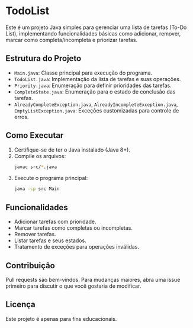 # TodoList

Este é um projeto Java simples para gerenciar uma lista de tarefas (To-Do List), implementando funcionalidades básicas como adicionar, remover, marcar como completa/incompleta e priorizar tarefas.

## Estrutura do Projeto

- `Main.java`: Classe principal para execução do programa.
- `TodoList.java`: Implementação da lista de tarefas e suas operações.
- `Priority.java`: Enumeração para definir prioridades das tarefas.
- `CompleteState.java`: Enumeração para o estado de conclusão das tarefas.
- `AlreadyCompleteException.java`, `AlreadyIncompleteException.java`, `EmptyListException.java`: Exceções customizadas para controle de erros.

## Como Executar

1. Certifique-se de ter o Java instalado (Java 8+).
2. Compile os arquivos:
   ```sh
   javac src/*.java
   ```
3. Execute o programa principal:
   ```sh
   java -cp src Main
   ```

## Funcionalidades
- Adicionar tarefas com prioridade.
- Marcar tarefas como completas ou incompletas.
- Remover tarefas.
- Listar tarefas e seus estados.
- Tratamento de exceções para operações inválidas.

## Contribuição
Pull requests são bem-vindos. Para mudanças maiores, abra uma issue primeiro para discutir o que você gostaria de modificar.

## Licença
Este projeto é apenas para fins educacionais.

